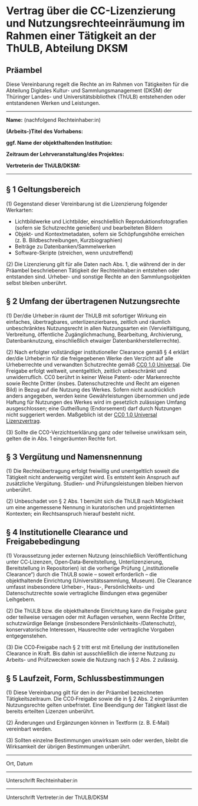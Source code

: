 # Vertrag über die CC-Lizenzierung und Nutzungsrechteeinräumung im Rahmen einer Tätigkeit an der ThULB, Abteilung DKSM

## Präambel

Diese Vereinbarung regelt die Rechte an im Rahmen von Tätigkeiten für die Abteilung Digitales Kultur- und Sammlungsmanagement (DKSM) der Thüringer Landes- und Universitätsbibliothek (ThULB) entstehenden oder entstandenen Werken und Leistungen.

---

**Name:** 
(nachfolgend Rechteinhaber:in)

**(Arbeits-)Titel des Vorhabens:**

**ggf. Name der objekthaltenden Institution:**

**Zeitraum der Lehrveranstaltung/des Projektes:**

**Vertreterin der ThULB/DKSM:**

---

## § 1 Geltungsbereich

(1) Gegenstand dieser Vereinbarung ist die Lizenzierung folgender Werkarten:

- Lichtbildwerke und Lichtbilder, einschließlich Reproduktionsfotografien (sofern sie Schutzrechte genießen) und bearbeiteten Bildern
- Objekt- und Kontextmetadaten, sofern sie Schöpfungshöhe erreichen (z. B. Bildbeschreibungen, Kurzbiographien)
- Beiträge zu Datenbanken/Sammelwerken
- Software-Skripte (streichen, wenn unzutreffend)

(2) Die Lizenzierung gilt für alle Daten nach Abs. 1, die während der in der Präambel beschriebenen Tätigkeit der Rechteinhaber:in entstehen oder entstanden sind. Urheber- und sonstige Rechte an den Sammlungsobjekten selbst bleiben unberührt.

## § 2 Umfang der übertragenen Nutzungsrechte

(1) Der/die Urheber:in räumt der ThULB mit sofortiger Wirkung ein einfaches, übertragbares, unterlizenzierbares, zeitlich und räumlich unbeschränktes Nutzungsrecht in allen Nutzungsarten ein (Vervielfältigung, Verbreitung, öffentliche Zugänglichmachung, Bearbeitung, Archivierung, Datenbanknutzung, einschließlich etwaiger Datenbankherstellerrechte).

(2) Nach erfolgter vollständiger institutioneller Clearance gemäß § 4 erklärt der/die Urheber:in für die freigegebenen Werke den Verzicht auf alle Urheberrechte und verwandten Schutzrechte gemäß [CC0 1.0 Universal](https://creativecommons.org/publicdomain/zero/1.0/deed.de). Die Freigabe erfolgt weltweit, unentgeltlich, zeitlich unbeschränkt und unwiderruflich. CC0 berührt in keiner Weise Patent- oder Markenrechte sowie Rechte Dritter (insbes. Datenschutzrechte und Recht am eigenen Bild) in Bezug auf die Nutzung des Werkes. Sofern nicht ausdrücklich anders angegeben, werden keine Gewährleistungen übernommen und jede Haftung für Nutzungen des Werkes wird im gesetzlich zulässigen Umfang ausgeschlossen; eine Gutheißung (Endorsement) darf durch Nutzungen nicht suggeriert werden. Maßgeblich ist der [CC0 1.0 Universal Lizenzvertrag](https://creativecommons.org/publicdomain/zero/1.0/legalcode.de).

(3) Sollte die CC0-Verzichtserklärung ganz oder teilweise unwirksam sein, gelten die in Abs. 1 eingeräumten Rechte fort.

## § 3 Vergütung und Namensnennung

(1) Die Rechteübertragung erfolgt freiwillig und unentgeltlich soweit die Tätigkeit nicht anderweitig vergütet wird. Es entsteht kein Anspruch auf zusätzliche Vergütung. Studien- und Prüfungsleistungen bleiben hiervon unberührt.

(2) Unbeschadet von § 2 Abs. 1 bemüht sich die ThULB nach Möglichkeit um eine angemessene Nennung in kuratorischen und projektinternen Kontexten; ein Rechtsanspruch hierauf besteht nicht.

## § 4 Institutionelle Clearance und Freigabebedingung

(1) Voraussetzung jeder externen Nutzung (einschließlich Veröffentlichung unter CC‑Lizenzen, Open‑Data‑Bereitstellung, Unterlizenzierung, Bereitstellung in Repositorien) ist die vorherige Prüfung („institutionelle Clearance“) durch die ThULB sowie – soweit erforderlich – die objekthaltende Einrichtung (Universitätssammlung, Museum). Die Clearance umfasst insbesondere Urheber-, Haus-, Persönlichkeits- und Datenschutzrechte sowie vertragliche Bindungen etwa gegenüber Leihgebern.

(2) Die ThULB bzw. die objekthaltende Einrichtung kann die Freigabe ganz oder teilweise versagen oder mit Auflagen versehen, wenn Rechte Dritter, schutzwürdige Belange (insbesondere Persönlichkeits-/Datenschutz), konservatorische Interessen, Hausrechte oder vertragliche Vorgaben entgegenstehen.

(3) Die CC0‑Freigabe nach § 2 tritt erst mit Erteilung der institutionellen Clearance in Kraft. Bis dahin ist ausschließlich die interne Nutzung zu Arbeits- und Prüfzwecken sowie die Nutzung nach § 2 Abs. 2 zulässig.

## § 5 Laufzeit, Form, Schlussbestimmungen

(1) Diese Vereinbarung gilt für den in der Präambel bezeichneten Tätigkeitszeitraum. Die CC0‑Freigabe sowie die in § 2 Abs. 2 eingeräumten Nutzungsrechte gelten unbefristet. Eine Beendigung der Tätigkeit lässt die bereits erteilten Lizenzen unberührt.

(2) Änderungen und Ergänzungen können in Textform (z. B. E‑Mail) vereinbart werden.

(3) Sollten einzelne Bestimmungen unwirksam sein oder werden, bleibt die Wirksamkeit der übrigen Bestimmungen unberührt.

---

Ort, Datum

---

Unterschrift Rechteinhaber:in

---

Unterschrift Vertreter:in der ThULB/DKSM
